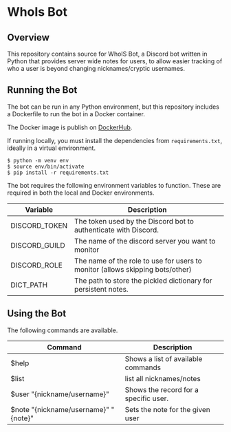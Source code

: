 # WhoIs Bot

## Overview

This repository contains source for WhoIS Bot, a Discord bot written in Python that provides server wide notes for users, to allow easier tracking of who a user is beyond changing nicknames/cryptic usernames.

## Running the Bot

The bot can be run in any Python environment, but this repository includes a Dockerfile to run the bot in a Docker container.

The Docker image is publish on [DockerHub](https://hub.docker.com/r/nealon/whois-bot).

If running locally, you must install the dependencies from `requirements.txt`, ideally in a virtual environment.

```shell
$ python -m venv env
$ source env/bin/activate
$ pip install -r requirements.txt
```

The bot requires the following environment variables to function. These are required in both the local and Docker environments.

| Variable                    | Description                                                     |
|-----------------------------|-----------------------------------------------------------------|
| DISCORD_TOKEN           | The token used by the Discord bot to authenticate with Discord. |
| DISCORD_GUILD           | The name of the discord server you want to monitor |
| DISCORD_ROLE           | The name of the role to use for users to monitor (allows skipping bots/other) |
| DICT_PATH           | The path to store the pickled dictionary for persistent notes. |

## Using the Bot

The following commands are available.

| Command | Description                                                       |
|---------|-------------------------------------------------------------------|
| $help   | Shows a list of available commands                                |
| $list   | list all nicknames/notes                                          |
| $user "{nickname/username}"  | Shows the record for a specific user.        |
| $note "{nickname/username}" "{note}"   | Sets the note for the given user   |
